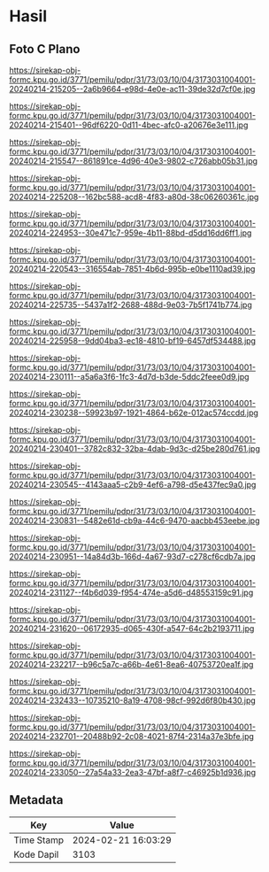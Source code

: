 # Hasil

## Foto C Plano

https://sirekap-obj-formc.kpu.go.id/3771/pemilu/pdpr/31/73/03/10/04/3173031004001-20240214-215205--2a6b9664-e98d-4e0e-ac11-39de32d7cf0e.jpg

https://sirekap-obj-formc.kpu.go.id/3771/pemilu/pdpr/31/73/03/10/04/3173031004001-20240214-215401--96df6220-0d11-4bec-afc0-a20676e3e111.jpg

https://sirekap-obj-formc.kpu.go.id/3771/pemilu/pdpr/31/73/03/10/04/3173031004001-20240214-215547--861891ce-4d96-40e3-9802-c726abb05b31.jpg

https://sirekap-obj-formc.kpu.go.id/3771/pemilu/pdpr/31/73/03/10/04/3173031004001-20240214-225208--162bc588-acd8-4f83-a80d-38c06260361c.jpg

https://sirekap-obj-formc.kpu.go.id/3771/pemilu/pdpr/31/73/03/10/04/3173031004001-20240214-224953--30e471c7-959e-4b11-88bd-d5dd16dd6ff1.jpg

https://sirekap-obj-formc.kpu.go.id/3771/pemilu/pdpr/31/73/03/10/04/3173031004001-20240214-220543--316554ab-7851-4b6d-995b-e0be1110ad39.jpg

https://sirekap-obj-formc.kpu.go.id/3771/pemilu/pdpr/31/73/03/10/04/3173031004001-20240214-225735--5437a1f2-2688-488d-9e03-7b5f1741b774.jpg

https://sirekap-obj-formc.kpu.go.id/3771/pemilu/pdpr/31/73/03/10/04/3173031004001-20240214-225958--9dd04ba3-ec18-4810-bf19-6457df534488.jpg

https://sirekap-obj-formc.kpu.go.id/3771/pemilu/pdpr/31/73/03/10/04/3173031004001-20240214-230111--a5a6a3f6-1fc3-4d7d-b3de-5ddc2feee0d9.jpg

https://sirekap-obj-formc.kpu.go.id/3771/pemilu/pdpr/31/73/03/10/04/3173031004001-20240214-230238--59923b97-1921-4864-b62e-012ac574ccdd.jpg

https://sirekap-obj-formc.kpu.go.id/3771/pemilu/pdpr/31/73/03/10/04/3173031004001-20240214-230401--3782c832-32ba-4dab-9d3c-d25be280d761.jpg

https://sirekap-obj-formc.kpu.go.id/3771/pemilu/pdpr/31/73/03/10/04/3173031004001-20240214-230545--4143aaa5-c2b9-4ef6-a798-d5e437fec9a0.jpg

https://sirekap-obj-formc.kpu.go.id/3771/pemilu/pdpr/31/73/03/10/04/3173031004001-20240214-230831--5482e61d-cb9a-44c6-9470-aacbb453eebe.jpg

https://sirekap-obj-formc.kpu.go.id/3771/pemilu/pdpr/31/73/03/10/04/3173031004001-20240214-230951--14a84d3b-166d-4a67-93d7-c278cf6cdb7a.jpg

https://sirekap-obj-formc.kpu.go.id/3771/pemilu/pdpr/31/73/03/10/04/3173031004001-20240214-231127--f4b6d039-f954-474e-a5d6-d48553159c91.jpg

https://sirekap-obj-formc.kpu.go.id/3771/pemilu/pdpr/31/73/03/10/04/3173031004001-20240214-231620--06172935-d065-430f-a547-64c2b2193711.jpg

https://sirekap-obj-formc.kpu.go.id/3771/pemilu/pdpr/31/73/03/10/04/3173031004001-20240214-232217--b96c5a7c-a66b-4e61-8ea6-40753720ea1f.jpg

https://sirekap-obj-formc.kpu.go.id/3771/pemilu/pdpr/31/73/03/10/04/3173031004001-20240214-232433--10735210-8a19-4708-98cf-992d6f80b430.jpg

https://sirekap-obj-formc.kpu.go.id/3771/pemilu/pdpr/31/73/03/10/04/3173031004001-20240214-232701--20488b92-2c08-4021-87f4-2314a37e3bfe.jpg

https://sirekap-obj-formc.kpu.go.id/3771/pemilu/pdpr/31/73/03/10/04/3173031004001-20240214-233050--27a54a33-2ea3-47bf-a8f7-c46925b1d936.jpg


## Metadata

| Key        | Value               |
| ---------- | ------------------- |
| Time Stamp | 2024-02-21 16:03:29 |
| Kode Dapil | 3103                |



